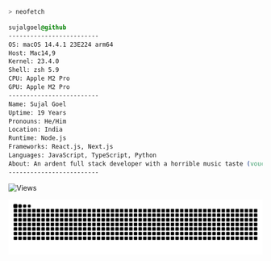 ```zsh
> neofetch
```

```css
sujalgoel@github
-------------------------
OS: macOS 14.4.1 23E224 arm64
Host: Mac14,9
Kernel: 23.4.0
Shell: zsh 5.9
CPU: Apple M2 Pro
GPU: Apple M2 Pro
-------------------------
Name: Sujal Goel
Uptime: 19 Years
Pronouns: He/Him
Location: India
Runtime: Node.js
Frameworks: React.js, Next.js
Languages: JavaScript, TypeScript, Python
About: An ardent full stack developer with a horrible music taste (vouched by many)
-------------------------
```


![Views](https://hits.sh/github.com/sujalgoel/sujalgoel.svg?style=for-the-badge&label=Profile%20Views&color=white&labelColor=black&logo=github)


<picture>
  <source media="(prefers-color-scheme: dark)" srcset="https://raw.githubusercontent.com/sujalgoel/sujalgoel/output/github-contribution-grid-snake-dark.svg">
  <source media="(prefers-color-scheme: light)" srcset="https://raw.githubusercontent.com/sujalgoel/sujalgoel/output/github-contribution-grid-snake.svg">
  <img alt="github contribution grid snake animation" src="https://raw.githubusercontent.com/sujalgoel/sujalgoel/output/github-contribution-grid-snake.svg">
</picture>
